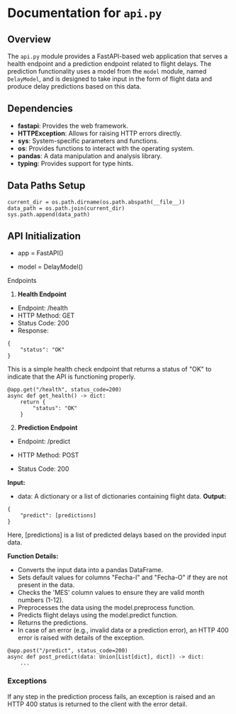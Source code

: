 # Documentation for `api.py`

## Overview

The `api.py` module provides a FastAPI-based web application that serves a health endpoint and a prediction endpoint related to flight delays. The prediction functionality uses a model from the `model` module, named `DelayModel`, and is designed to take input in the form of flight data and produce delay predictions based on this data.

## Dependencies

- **fastapi**: Provides the web framework.
- **HTTPException**: Allows for raising HTTP errors directly.
- **sys**: System-specific parameters and functions.
- **os**: Provides functions to interact with the operating system.
- **pandas**: A data manipulation and analysis library.
- **typing**: Provides support for type hints.

## Data Paths Setup

``` 
current_dir = os.path.dirname(os.path.abspath(__file__))
data_path = os.path.join(current_dir)
sys.path.append(data_path)
```

## API Initialization
- app = FastAPI()

- model = DelayModel()

Endpoints
1. **Health Endpoint**
- Endpoint: /health
- HTTP Method: GET
- Status Code: 200
- Response:

```
{
    "status": "OK"
}
```

This is a simple health check endpoint that returns a status of "OK" to indicate that the API is functioning properly.

```
@app.get("/health", status_code=200)
async def get_health() -> dict:
    return {
        "status": "OK"
    }
```

2. **Prediction Endpoint**

- Endpoint: /predict

- HTTP Method: POST

- Status Code: 200

**Input:**

- data: A dictionary or a list of dictionaries containing flight data.
**Output:**
```
{
    "predict": [predictions]
}
```

Here, [predictions] is a list of predicted delays based on the provided input data.

**Function Details:**

- Converts the input data into a pandas DataFrame.
- Sets default values for columns "Fecha-I" and "Fecha-O" if they are not present in the data.
- Checks the 'MES' column values to ensure they are valid month numbers (1-12).
- Preprocesses the data using the model.preprocess function.
- Predicts flight delays using the model.predict function.
- Returns the predictions.
- In case of an error (e.g., invalid data or a prediction error), an HTTP 400 error is raised with details of the exception.
```
@app.post("/predict", status_code=200)
async def post_predict(data: Union[List[dict], dict]) -> dict:
    ...
```

### Exceptions
If any step in the prediction process fails, an exception is raised and an HTTP 400 status is returned to the client with the error detail.
